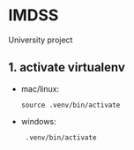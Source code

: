 # IMDSS
University project

## 1. activate virtualenv
- mac/linux:

    ``` source .venv/bin/activate ```

- windows:

    ``` .venv/bin/activate```